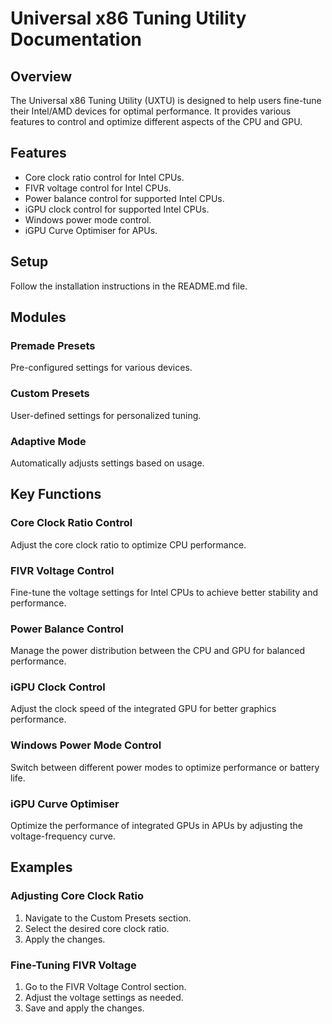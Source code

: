 # Universal x86 Tuning Utility Documentation

## Overview
The Universal x86 Tuning Utility (UXTU) is designed to help users fine-tune their Intel/AMD devices for optimal performance. It provides various features to control and optimize different aspects of the CPU and GPU.

## Features
- Core clock ratio control for Intel CPUs.
- FIVR voltage control for Intel CPUs.
- Power balance control for supported Intel CPUs.
- iGPU clock control for supported Intel CPUs.
- Windows power mode control.
- iGPU Curve Optimiser for APUs.

## Setup
Follow the installation instructions in the README.md file.

## Modules
### Premade Presets
Pre-configured settings for various devices.

### Custom Presets
User-defined settings for personalized tuning.

### Adaptive Mode
Automatically adjusts settings based on usage.

## Key Functions
### Core Clock Ratio Control
Adjust the core clock ratio to optimize CPU performance.

### FIVR Voltage Control
Fine-tune the voltage settings for Intel CPUs to achieve better stability and performance.

### Power Balance Control
Manage the power distribution between the CPU and GPU for balanced performance.

### iGPU Clock Control
Adjust the clock speed of the integrated GPU for better graphics performance.

### Windows Power Mode Control
Switch between different power modes to optimize performance or battery life.

### iGPU Curve Optimiser
Optimize the performance of integrated GPUs in APUs by adjusting the voltage-frequency curve.

## Examples
### Adjusting Core Clock Ratio
1. Navigate to the Custom Presets section.
2. Select the desired core clock ratio.
3. Apply the changes.

### Fine-Tuning FIVR Voltage
1. Go to the FIVR Voltage Control section.
2. Adjust the voltage settings as needed.
3. Save and apply the changes.
